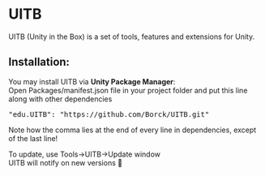 # UITB
UITB (Unity in the Box) is a set of tools, features and extensions for Unity.<br />

## Installation: 
You may install UITB via <b>Unity Package Manager</b>:<br />
Open Packages/manifest.json file in your project folder and put this line along with other dependencies<br />
<pre>"edu.UITB": "https://github.com/Borck/UITB.git"</pre>
Note how the comma lies at the end of every line in dependencies, except of the last line!

To update, use Tools->UITB->Update window<br />
UITB will notify on new versions 🤗 <br /><br />


